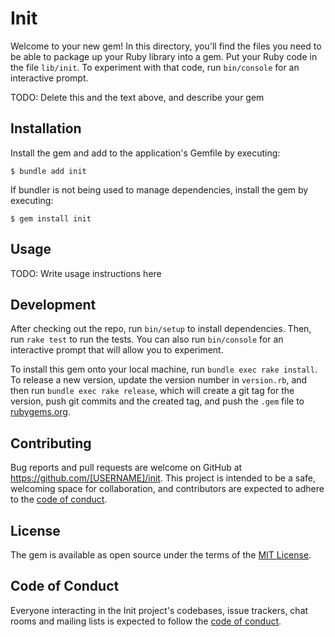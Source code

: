 # Init

Welcome to your new gem! In this directory, you'll find the files you need to be able to package up your Ruby library into a gem. Put your Ruby code in the file `lib/init`. To experiment with that code, run `bin/console` for an interactive prompt.

TODO: Delete this and the text above, and describe your gem

## Installation

Install the gem and add to the application's Gemfile by executing:

    $ bundle add init

If bundler is not being used to manage dependencies, install the gem by executing:

    $ gem install init

## Usage

TODO: Write usage instructions here

## Development

After checking out the repo, run `bin/setup` to install dependencies. Then, run `rake test` to run the tests. You can also run `bin/console` for an interactive prompt that will allow you to experiment.

To install this gem onto your local machine, run `bundle exec rake install`. To release a new version, update the version number in `version.rb`, and then run `bundle exec rake release`, which will create a git tag for the version, push git commits and the created tag, and push the `.gem` file to [rubygems.org](https://rubygems.org).

## Contributing

Bug reports and pull requests are welcome on GitHub at https://github.com/[USERNAME]/init. This project is intended to be a safe, welcoming space for collaboration, and contributors are expected to adhere to the [code of conduct](https://github.com/[USERNAME]/init/blob/main/CODE_OF_CONDUCT.md).

## License

The gem is available as open source under the terms of the [MIT License](https://opensource.org/licenses/MIT).

## Code of Conduct

Everyone interacting in the Init project's codebases, issue trackers, chat rooms and mailing lists is expected to follow the [code of conduct](https://github.com/[USERNAME]/init/blob/main/CODE_OF_CONDUCT.md).
